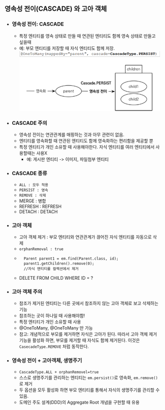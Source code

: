 ## 영속성 전이(CASCADE) 와 고아 객체

* ### 영속성 전이: CASCADE
    * 특정 엔티티를 영속 상태로 만들 때 연관된 엔티티도 함께 영속 상태로 만들고 싶을때
    * 예: 부모 엔티티를 저장할 때 자식 엔티티도 함께 저장.
    ![img_7.png](img_7.png)
    

* ### CASCADE 주의
    * 영속성 전이는 연관관계를 매핑하는 것과 아무 관련이 없음.
    * 엔티티를 영속화할 때 연관된 엔티티도 함께 영속화하는 편리함을 제공할 뿐
    * 특정 엔티티가 개인 소유할 때 사용해야한다. 자식 엔티티를 여러 엔티티에서 사용할때는 사용X
        * 예: 게시판 엔티티 -> 이미지, 파일첨부 엔티티

* ### CASCADE 종류
    * ```ALL : 모두 적용```
    * ```PERSIST : 영속```
    * ```REMOVE : 삭제```
    * MERGE : 병합
    * REFRESH : REFRESH
    * DETACH : DETACH
    

* ### 고아 객체
    * 고아 객체 제거 : 부모 엔티티와 연관관계가 끊어진 자식 엔티티를 자동으로 삭제
    * ```orphanRemoval : true```
    * ```
        Parent parent1 = em.find(Parent.class, id); 
        parent1.getChildren().remove(0);
        //자식 엔티티를 컬렉션에서 제거 
      ```
    * DELETE FROM CHILD WHERE ID = ?
    

* ### 고아 객체 주의
    * 참조가 제거된 엔티티는 다른 곳에서 참조하지 않는 고아 객체로 보고 삭제하는 기능
    * 참조하는 곳이 하나일 때 사용해야함!
    * 특정 엔티티가 개인 소유할 때 사용
    * @OneToMany, @OneToMany 만 가능
    * 참고: 개념적으로 부모를 제거하면 자식은 고아가 된다. 따라서 고아 객체 제거 기능을 활성화 하면,
    부모를 제거할 때 자식도 함께 제거된다. 이것은 ```CasecadeType.REMOVE``` 처럼 동작한다.
      

* ### 영속성 전이 + 고아객체, 생명주기
    * ```CascadeType.ALL + orphanRemovel=true```
    * 스스로 생명주기를 관리하는 엔티티는 ```em.persist()```로 영속화, ```em.remove()```로 제거
    * 두 옵션을 모두 활성화 하면 부모 엔티티를 통해서 자식의 생명주기를 관리할 수 있음.
    * 도메인 주도 설계(DDD)의 Aggregate Root 개념을 구현할 때 유용
    